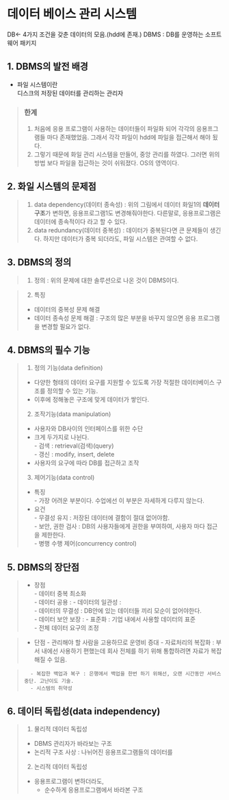 # 데이터 베이스 관리 시스템

DB<- 4가지 조건을 갖춘 데이터의 모음.(hdd에 존재.)
DBMS : DB를 운영하는 소프트웨어 패키지
## 1. DBMS의 발전 배경
- 파일 시스템이란  
디스크의 저장된 데이터를 관리하는 관리자

> ### 한계 
> 1. 처음에 응용 프로그램이 사용하는 데이터들이 파일화 되어 각각의 응용프그램들 마다 존재했었음. 그래서 각각 파일이 hdd에 파일을 접근해서 해야 됬다.
> 2. 그렇기 때문에 화일 관리 시스템을 만들어, 중앙 관리를 하였다. 그러면 위의 방법 보다 파일을 접근하는 것이 쉬워졌다. OS의 영역이다.

## 2. 화일 시스템의 문제점
> 1. data dependency(데이터 종속성) : 위의 그림에서 데이터 화일1의 **데이터 구조**가 변하면, 응용프로그램1도 변경해줘야한다. 다른말로, 응용프로그램은 데이터에 종속적이다 라고 할 수 있다.
> 2. data redundancy(데이터 중복성) : 데이터가 중복된다면 큰 문제들이 생긴다. 하지만 데이터가 중복 되더라도, 파일 시스템은 관여할 수 없다.
## 3. DBMS의 정의
>1. 정의 : 위의 문제에 대한 솔루션으로 나온 것이 DBMS이다.  

>2. 특징
> - 데이터의 중복성 문제 해결  
> - 데이터 종속성 문제 해결 : 구조의 많은 부분을 바꾸지 않으면 응용 프로그램을 변경할 필요가 없다.
## 4. DBMS의 필수 기능  
> 1. 정의 기능(data definition)   
> - 다양한 형태의 데이터 요구를 지원할 수 있도록 가장 적절한 데이터베이스 구조를 정의할 수 있는 기능. 
> - 이후에 정해놓은 구조에 맞게 데이터가 쌓인다.
> 2. 조작기능(data manipulation)
> - 사용자와 DB사이의 인터페이스를 위한 수단
> - 크게 두가지로 나뉜다.  
>        - 검색 : retrieval(검색)(query)   
>        - 갱신 : modify, insert, delete
> - 사용자의 요구에 따라 DB를 접근하고 조작
> 3. 제어기능(data control)  
> - 특징  
>       - 가장 어려운 부분이다. 수업에선 이 부분은 자세하게 다루지 않는다.
> - 요건  
>       - 무결성 유지 : 저장된 데이터에 결함이 절대 없어야함.  
>       - 보안, 권한 검사 : DB의 사용자들에게 권한을 부여하여, 사용자 마다 접근을 제한한다.  
>       - 병행 수행 제어(concurrency control)  
## 5. DBMS의 장단점
> - 장점  
>       - 데이터 중복 최소화  
>       - 데이터 공용 : 
>       - 데이터의 일관성 :   
>       - 데이터의 무결성 : DB안에 있는 데이터들 끼리 모순이 없어야한다.  
>       - 데이터 보안 보장 : 
>       - 표준화 : 기업 내에서 사용할   데이터의 표준  
>       - 전체 데이터 요구의 조정 

> - 단점
>       - 관리해야 할 사람을 고용하므로 
운영비 증대
>       - 자료처리의 복잡화 : 부서 내에선 사용하기 편했는데 회사 전체를 하기 위해 통합하려면 자료가 복잡해질 수 있음.
  
>       - 복잡한 백업과 복구 : 은행에서 백업을 한번 하기 위해선, 오랜 시간동안 서비스 중단. 고난이도 기술.
>       - 시스템의 취약성   
## 6. 데이터 독립성(data independency)
> 1. 물리적 데이터 독립성
>   - DBMS 관리자가 바라보는 구조
>   - 논리적 구조 사상 : 나뉘어진 응용프로그램들의 데이터를 
> 2. 논리적 데이터 독립성
> - 응용프로그램이 변하더라도, 
>   - 순수하게 응용프로그램에서 바라본 구조